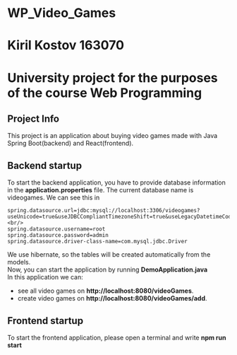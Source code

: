 # WP_Video_Games
# Kiril Kostov 163070
# University project for the purposes of the course Web Programming
## Project Info
This project is an application about buying video games made with Java Spring Boot(backend) and React(frontend). <br/>
## Backend startup
To start the backend application, you have to provide database information in the **application.properties** file.
The current database name is videogames. We can see this in
```
spring.datasource.url=jdbc:mysql://localhost:3306/videogames?useUnicode=true&useJDBCCompliantTimezoneShift=true&useLegacyDatetimeCode=false&serverTimezone=UTC <br/>
spring.datasource.username=root
spring.datasource.password=admin
spring.datasource.driver-class-name=com.mysql.jdbc.Driver
```

We use hibernate, so the tables will be created automatically from the models. <br/>
Now, you can start the application by running **DemoApplication.java** <br/>
In this application we can: <br>
- see all video games on **http://localhost:8080/videoGames**. <br/>
- create video games on **http://localhost:8080/videoGames/add**. <br/>





## Frontend startup
To start the frontend application, please open a terminal and write **npm run start**

